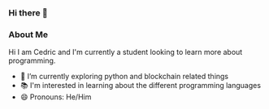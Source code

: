 ### Hi there 👋
### About Me
Hi I am Cedric and I'm currently a student looking to learn more about programming.
- 🌱 I’m currently exploring python and blockchain related things
- 📚 I'm interested in learning about the different programming languages
- 😄 Pronouns: He/Him
 
<!--
**Cubedd/Cubedd** is a ✨ _special_ ✨ repository because its `README.md` (this file) appears on your GitHub profile.


-->
